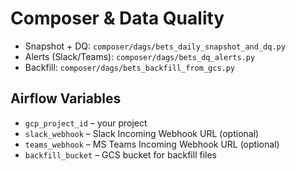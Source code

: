 # Composer & Data Quality

- Snapshot + DQ: `composer/dags/bets_daily_snapshot_and_dq.py`
- Alerts (Slack/Teams): `composer/dags/bets_dq_alerts.py`
- Backfill: `composer/dags/bets_backfill_from_gcs.py`

## Airflow Variables
- `gcp_project_id` – your project
- `slack_webhook` – Slack Incoming Webhook URL (optional)
- `teams_webhook` – MS Teams Incoming Webhook URL (optional)
- `backfill_bucket` – GCS bucket for backfill files
